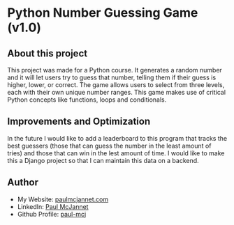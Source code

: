 # Python Number Guessing Game (v1.0)

## About this project

This project was made for a Python course. It generates a random number and it
will let users try to guess that number, telling them if their guess is higher,
lower, or correct. The game allows users to select from three levels, each with
their own unique number ranges. This game makes use of critical Python concepts
like functions, loops and conditionals.

## Improvements and Optimization

In the future I would like to add a leaderboard to this program that tracks the
best guessers (those that can guess the number in the least amount of tries) and
those that can win in the lest amount of time. I would like to make this a
Django project so that I can maintain this data on a backend.

## Author

-    My Website: [paulmcjannet.com](https://www.paulmcjannet.com/)
-    LinkedIn: [Paul McJannet](https://www.linkedin.com/in/paul-mcjannet/)
-    Github Profile: [paul-mcj](https://github.com/paul-mcj/)
